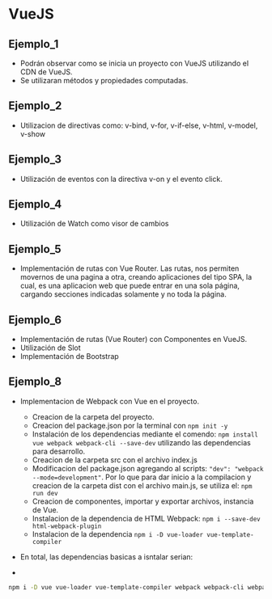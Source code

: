 # VueJS

## Ejemplo_1

* Podrán observar como se inicia un proyecto con VueJS utilizando el CDN de VueJS.
* Se utilizaran métodos y propiedades computadas.

## Ejemplo_2

* Utilizacion de directivas como: v-bind, v-for, v-if-else, v-html, v-model, v-show

## Ejemplo_3

* Utilización de eventos con la directiva v-on y el evento click.

## Ejemplo_4

* Utilización de Watch como visor de cambios

## Ejemplo_5

* Implementación de rutas con Vue Router. Las rutas, nos permiten movernos de una pagina a otra, creando aplicaciones del tipo SPA, la cual, es una aplicacion web que puede entrar en una sola página, cargando secciones indicadas solamente y no toda la página. 

## Ejemplo_6

* Implementación de rutas (Vue Router) con Componentes en VueJS.
* Utilización de Slot
* Implementación de Bootstrap

## Ejemplo_8

* Implementacion de Webpack con Vue en el proyecto.
    - Creacion de la carpeta del proyecto.
    - Creacion del package.json por la terminal con ```npm init -y```
    - Instalación de los dependencias mediante el comendo: ```npm install vue webpack webpack-cli --save-dev``` utilizando las dependencias para desarrollo.
    - Creacion de la carpeta src con el archivo index.js
    - Modificacion del package.json agregando al scripts: ```"dev": "webpack --mode=development"```. Por lo que para dar inicio a la compilacion y creacion de la carpeta dist con el archivo main.js, se utiliza el: ```npm run dev```
    - Creacion de componentes, importar y exportar archivos, instancia de Vue.
    - Instalacion de la dependencia de HTML Webpack: ```npm i --save-dev html-webpack-plugin```
    - Instalacion de la dependencia ```npm i -D vue-loader vue-template-compiler```

* En total, las dependencias basicas a isntalar serian:
* 
```bash
npm i -D vue vue-loader vue-template-compiler webpack webpack-cli webpack-dev-server babel-loader @babel/core @babel/preset-env css-loader vue-style-loader html-webpack-plugin
```